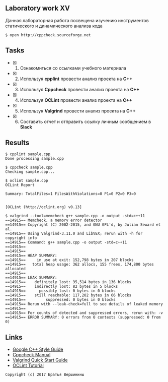 ## Laboratory work XV

Данная лабораторная работа посвещена изучению инструментов статического и динамического анализа кода
```ShellSession
$ open http://cppcheck.sourceforge.net
```

## Tasks

- [X] 1. Ознакомиться со ссылками учебного материала
- [X] 2. Используя **cpplint** провести анализ проекта на **C++**
- [X] 3. Используя **Cppcheck** провести анализ проекта на **C++**
- [X] 4. Используя **OCLint** провести анализ проекта на **C++**
- [X] 5. Используя **Valgrind** провести анализ проекта на **C++**
- [X] 6. Составить отчет и отправить ссылку личным сообщением в **Slack**

## Results

```ShellSession
$ cpplint sample.cpp
Done processing sample.cpp
```
```ShellSession
$ cppcheck sample.cpp
Checking sample.cpp...
```
```ShellSession
$ oclint sample.cpp
OCLint Report

Summary: TotalFiles=1 FilesWithViolations=0 P1=0 P2=0 P3=0 


[OCLint (http://oclint.org) v0.13]
```
```ShellSession
$ valgrind --tool=memcheck g++ sample.cpp -o output -std=c++11
==14915== Memcheck, a memory error detector
==14915== Copyright (C) 2002-2015, and GNU GPL'd, by Julian Seward et al.
==14915== Using Valgrind-3.11.0 and LibVEX; rerun with -h for copyright info
==14915== Command: g++ sample.cpp -o output -std=c++11
==14915==
==14915==
==14915== HEAP SUMMARY:
==14915==     in use at exit: 152,798 bytes in 207 blocks
==14915==   total heap usage: 362 allocs, 155 frees, 174,800 bytes allocated
==14915==
==14915== LEAK SUMMARY:
==14915==    definitely lost: 35,514 bytes in 136 blocks
==14915==    indirectly lost: 82 bytes in 5 blocks
==14915==      possibly lost: 0 bytes in 0 blocks
==14915==    still reachable: 117,202 bytes in 66 blocks
==14915==         suppressed: 0 bytes in 0 blocks
==14915== Rerun with --leak-check=full to see details of leaked memory
==14915==
==14915== For counts of detected and suppressed errors, rerun with: -v
==14915== ERROR SUMMARY: 0 errors from 0 contexts (suppressed: 0 from 0)
```

## Links

- [Google C++ Style Guide](https://github.com/cpplint/cpplint)
- [Cppcheck Manual](http://cppcheck.sourceforge.net/manual.pdf)
- [Valgrind Quick Start Guide](http://valgrind.org/docs/manual/index.html)
- [OCLint Tutorial](http://docs.oclint.org/en/stable/intro/tutorial.html)

```
Copyright (c) 2017 Братья Вершинины
```